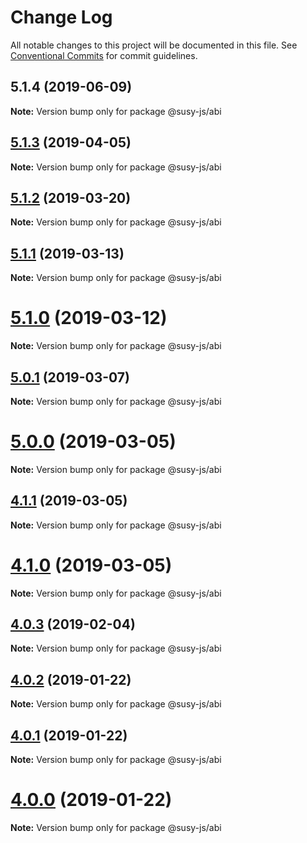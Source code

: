 # Change Log

All notable changes to this project will be documented in this file.
See [Conventional Commits](https://conventionalcommits.org) for commit guidelines.

## 5.1.4 (2019-06-09)

**Note:** Version bump only for package @susy-js/abi





## [5.1.3](https://octonion.institute/susytech/js-libs/tree/master/packages/abi/compare/v5.1.2...v5.1.3) (2019-04-05)

**Note:** Version bump only for package @susy-js/abi





## [5.1.2](https://octonion.institute/susytech/js-libs/tree/master/packages/abi/compare/v5.1.1...v5.1.2) (2019-03-20)

**Note:** Version bump only for package @susy-js/abi





## [5.1.1](https://octonion.institute/susytech/js-libs/tree/master/packages/abi/compare/v5.1.0...v5.1.1) (2019-03-13)

**Note:** Version bump only for package @susy-js/abi





# [5.1.0](https://octonion.institute/susytech/js-libs/tree/master/packages/abi/compare/v5.0.1...v5.1.0) (2019-03-12)

**Note:** Version bump only for package @susy-js/abi





## [5.0.1](https://octonion.institute/susytech/js-libs/tree/master/packages/abi/compare/v5.0.0...v5.0.1) (2019-03-07)

**Note:** Version bump only for package @susy-js/abi





# [5.0.0](https://octonion.institute/susytech/js-libs/tree/master/packages/abi/compare/v4.1.1...v5.0.0) (2019-03-05)

**Note:** Version bump only for package @susy-js/abi





## [4.1.1](https://octonion.institute/susytech/js-libs/tree/master/packages/abi/compare/v4.1.0...v4.1.1) (2019-03-05)

**Note:** Version bump only for package @susy-js/abi





# [4.1.0](https://octonion.institute/susytech/js-libs/tree/master/packages/abi/compare/v4.0.3...v4.1.0) (2019-03-05)

**Note:** Version bump only for package @susy-js/abi





## [4.0.3](https://octonion.institute/susytech/js-libs/tree/master/packages/abi/compare/v4.0.2...v4.0.3) (2019-02-04)

**Note:** Version bump only for package @susy-js/abi





## [4.0.2](https://octonion.institute/susytech/js-libs/tree/master/packages/abi/compare/v4.0.1...v4.0.2) (2019-01-22)

**Note:** Version bump only for package @susy-js/abi





## [4.0.1](https://octonion.institute/susytech/js-libs/tree/master/packages/abi/compare/v4.0.0...v4.0.1) (2019-01-22)

**Note:** Version bump only for package @susy-js/abi





# [4.0.0](https://octonion.institute/susytech/js-libs/tree/master/packages/abi/compare/v3.0.31...v4.0.0) (2019-01-22)

**Note:** Version bump only for package @susy-js/abi
